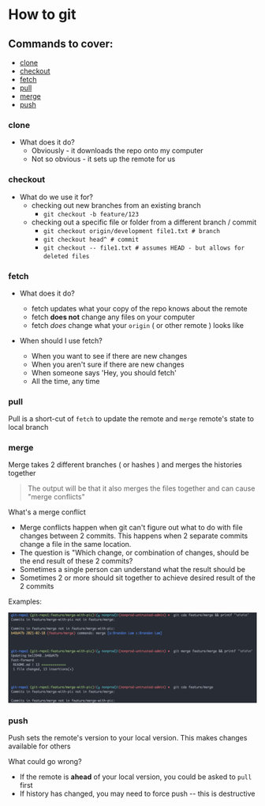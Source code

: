 # How to git

## Commands to cover:
* [clone](#clone)
* [checkout](#checkout)
* [fetch](#fetch)
* [pull](#pull)
* [merge](#merge)
* [push](#push)

### <a name="clone"></a> clone

* What does it do?
    * Obviously - it downloads the repo onto my computer
    * Not so obvious - it sets up the remote for us

### <a name="checkout"></a> checkout

* What do we use it for?
    * checking out new branches from an existing branch
        * `git checkout -b feature/123`
    * checking out a specific file or folder from a different branch / commit
        * `git checkout origin/development file1.txt # branch`
        * `git checkout head^ # commit `
        * `git checkout -- file1.txt # assumes HEAD - but allows for deleted files`

### <a name="fetch"></a> fetch

* What does it do?
    * fetch updates what your copy of the repo knows about the remote
    * fetch **does not** change any files on your computer
    * fetch _does_ change what your `origin` ( or other remote ) looks like

* When should I use fetch?
    * When you want to see if there are new changes
    * When you aren't sure if there are new changes
    * When someone says 'Hey, you should fetch'
    * All the time, any time

### <a name="pull"></a> pull

Pull is a short-cut of `fetch` to update the remote and `merge` remote's state to local branch

### <a name="merge"></a> merge

Merge takes 2 different branches ( or hashes ) and merges the histories together

> The output will be that it also merges the files together and can cause "merge conflicts"

What's a merge conflict
 - Merge conflicts happen when git can't figure out what to do with file changes between 2 commits.  This happens when 2 separate commits change a file in the same location.
 - The question is "Which change, or combination of changes, should be the end result of these 2 commits?
 - Sometimes a single person can understand what the result should be
 - Sometimes 2 or more should sit together to achieve desired result of the 2 commits

Examples:

<img src="./images/merge.png" />

### <a name="push"></a> push

Push sets the remote's version to your local version.  This makes changes available for others

What could go wrong?
* If the remote is **ahead** of your local version, you could be asked to `pull` first
* If history has changed, you may need to force push -- this is destructive
